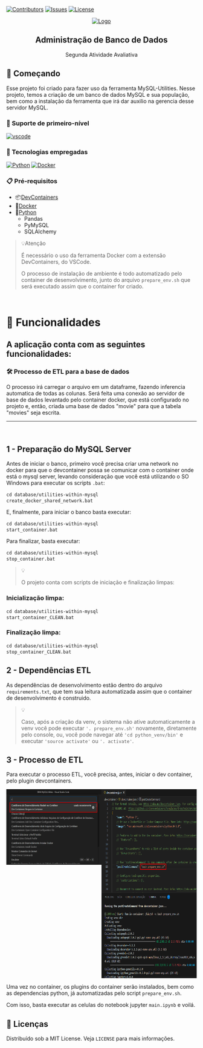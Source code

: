 [![Contributors][contributors-shield]][contributors-url]
[![Issues][issues-shield]][issues-url]
[![License][license-shield]][license-url]

<div align="center">
  <a href="#">
    <img src="https://media.tenor.com/7kYaaqzfDG0AAAAM/yes-guy.gif" alt="Logo" width="200" height="200">
  </a>

  <h2 align="center">Administração de Banco de Dados</h2>
  <p align="center">Segunda Atividade Avaliativa</p>

</div>

## 🔰 Começando

Esse projeto foi criado para fazer uso da ferramenta MySQL-Utilities. Nesse projeto, temos a criação de um banco de dados MySQL e sua população, bem como a instalação da ferramenta que irá dar auxilio na gerencia desse servidor MySQL.

### 💾 Suporte de primeiro-nível

[![vscode][vscode]][vscode-url]

### 🤖 Tecnologias empregadas

[![Python][Python]][Python-url]
[![Docker][Docker]][Docker-url]

### 📋 Pré-requisitos

- 📦[DevContainers][DevContainers-url]
- 🐋[Docker][Docker-url]
- 🐍[Python][Python-url]
  - Pandas
  - PyMySQL
  - SQLAlchemy

>💡Atenção
>
> É necessário o uso da ferramenta Docker com a extensão DevContainers, do VSCode.
>
> O processo de instalação de ambiente é todo automatizado pelo container de desenvolvimento, junto do arquivo ```prepare_env.sh``` que será executado assim que o container for criado.

<br/>

# 🎨 Funcionalidades

## A aplicação conta com as seguintes funcionalidades:


### 🛠️ Processo de ETL para a base de dados

O processo irá carregar o arquivo em um dataframe, fazendo inferencia automatica de todas as colunas.
Será feita uma conexão ao servidor de base de dados levantado pelo container docker, que está configurado no projeto e, então, criada uma base de dados "movie" para que a tabela "movies" seja escrita.

---
<br/>

## 1 - Preparação do MySQL Server

Antes de iniciar o banco, primeiro você precisa criar uma network no docker para que o devcontainer possa se comunicar com o container onde está o mysql server, levando consideração que você está utilizando o SO Windows para executar os scripts ```.bat```:
```
cd database/utilities-within-mysql
create_docker_shared_network.bat
```

E, finalmente, para iniciar o banco basta executar:


```
cd database/utilities-within-mysql
start_container.bat
```

Para finalizar, basta executar:
```
cd database/utilities-within-mysql
stop_container.bat
```

>💡
> 
> O projeto conta com scripts de iniciação e finalização limpas:

### Inicialização limpa:
```
cd database/utilities-within-mysql
start_container_CLEAN.bat
```
### Finalização limpa:
```
cd database/utilities-within-mysql
stop_container_CLEAN.bat
```

## 2 - Dependências ETL

As dependências de desenvolvimento estão dentro do arquivo ```requirements.txt```, que tem sua leitura automatizada assim que o container de desenvolvimento é construido.

> 💡
>
> Caso, após a criação da venv, o sistema não ative automaticamente a venv você pode executar ```'. prepare_env.sh'``` novamente, diretamente pelo console, ou, você pode navegar até ```'cd python_venv/bin'``` e executar ```'source activate'``` ou ```'. activate'```.


## 3 - Processo de ETL

Para executar o processo ETL, você precisa, antes, iniciar o dev container, pelo plugin devcontainers.

<div style="display:flex; width:100%; flex-direction:row; justify-content:space-between">
    <img src="assets\documentation\reopen_in_container.jpg" width="50%" height="200vh">
    <img src="assets\documentation\post_creation_env_run.png" width="50%" height="500vh">
</div>

Uma vez no container, os plugins do container serão instalados, bem como as dependencias python, já automatizadas pelo script ```prepare_env.sh```.

Com isso, basta executar as celulas do notebook jupyter ```main.ipynb``` e voilá.


## 📑 Licenças

Distribuído sob a MIT License. Veja `LICENSE` para mais informações.

<!-- ASSETS -->

<!-- BADGE - Contributors -->

[contributors-shield]: https://img.shields.io/github/contributors/toledkrw/IA_ML-Trabalho_1.svg?style=for-the-badge
[contributors-url]: https://github.com/toledkrw/IA_ML-Trabalho_1/graphs/contributors

<!-- BADGE - Issues -->

[issues-shield]: https://img.shields.io/github/issues/toledkrw/IA_ML-Trabalho_1.svg?style=for-the-badge
[issues-url]: https://github.com/toledkrw/IA_ML-Trabalho_1/issues

<!-- BADGE - License -->

[license-shield]: https://img.shields.io/github/license/toledkrw/IA_ML-Trabalho_1.svg?style=for-the-badge
[license-url]: https://github.com/toledkrw/IA_ML-Trabalho_1/blob/main/LICENSE

<!--  -->
<!-- TECHNOLOGIES -->
<!--  -->

<!-- BADGE - Docker -->
[Docker]: https://img.shields.io/badge/Docker-2496ED?style=for-the-badge&logo=docker&logoColor=white
[Docker-url]: https://www.docker.com/products/docker-desktop/

<!-- BADGE - Python -->

[Python]: https://img.shields.io/badge/Python-14354C?style=for-the-badge&logo=python&logoColor=white
[Python-url]: https://www.python.org/

<!-- BADGE - vscode -->

[vscode]: https://img.shields.io/badge/Visual%20Studio%20Code-0078d7.svg?style=for-the-badge&logo=visual-studio-code&logoColor=white
[vscode-url]: https://code.visualstudio.com/

<!-- PLUGIN - DevContainer -->

[DevContainers-url]: https://marketplace.visualstudio.com/items?itemName=ms-vscode-remote.remote-containers
